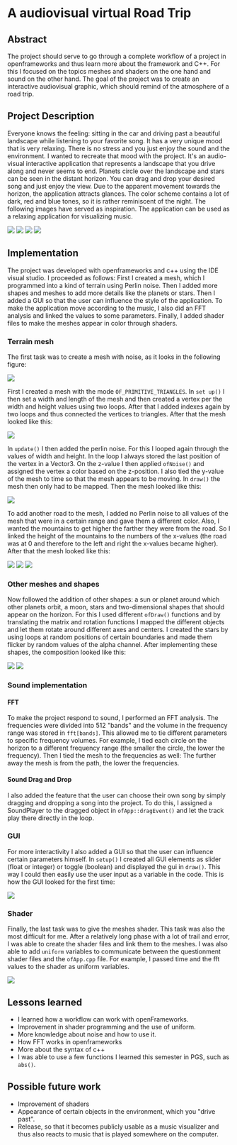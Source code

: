 # A audiovisual virtual Road Trip

## Abstract

The project should serve to go through a complete workflow of a project in openframeworks and thus learn more about the framework and C++. For this I focused on the topics meshes and shaders on the one hand and sound on the other hand. The goal of the project was to create an interactive audiovisual graphic, which should remind of the atmosphere of a road trip. 

## Project Description

Everyone knows the feeling: sitting in the car and driving past a beautiful landscape while listening to your favorite song. It has a very unique mood that is very relaxing. There is no stress and you just enjoy the sound and the environment. I wanted to recreate that mood with the project. It's an audio-visual interactive application that represents a landscape that you drive along and never seems to end. Planets circle over the landscape and stars can be seen in the distant horizon. You can drag and drop your desired song and just enjoy the view. Due to the apparent movement towards the horizon, the application attracts glances. The color scheme contains a lot of dark, red and blue tones, so it is rather reminiscent of the night. The following images have served as inspiration. The application can be used as a relaxing application for visualizing music.

![](./img/example.jpg)
![](./img/example2.jpg)
![](./img/example3.png)
![](./img/example4.png)



## Implementation

The project was developed with openframeworks and c++ using the IDE visual studio. I proceeded as follows: First I created a mesh, which I programmed into a kind of terrain using Perlin noise. Then I added more shapes and meshes to add more details like the planets or stars. Then I added a GUI so that the user can influence the style of the application. To make the application move according to the music, I also did an FFT analysis and linked the values to some parameters. Finally, I added shader files to make the meshes appear in color through shaders.





### Terrain mesh 

The first task was to create a mesh with noise, as it looks in the following figure:

![](./img/perlin-noise-terrain.png)

First I created a mesh with the mode `OF_PRIMITIVE_TRIANGLES`. In `set up()` I then set a width and length of the mesh and then created a vertex per the width and height values using two loops. After that I added indexes again by two loops and thus connected the vertices to triangles. After that the mesh looked like this:

![](./img/mesh.png)

In `update()` I then added the perlin noise. For this I looped again through the values of width and height. In the loop I always stored the last position of the vertex in a Vector3. On the z-value I then applied `ofNoise()` and assigned the vertex a color based on the z-position. I also tied the y-value of the mesh to time so that the mesh appears to be moving.
In `draw()` the mesh then only had to be mapped. Then the mesh looked like this: 

![](./img/mesh-perlin.png)

To add another road to the mesh, I added no Perlin noise to all values of the mesh that were in a certain range and gave them a different color. Also, I wanted the mountains to get higher the farther they were from the road. So I linked the height of the mountains to the numbers of the x-values (the road was at 0 and therefore to the left and right the x-values became higher). After that the mesh looked like this:

![](./img/mesh-perlin2.png)
![](./img/mesh-perlin3.png)
![](./img/mesh-perlin4.png)

### Other meshes and shapes

Now followed the addition of other shapes: a sun or planet around which other planets orbit, a moon, stars and two-dimensional shapes that should appear on the horizon. For this I used different `ofDraw()` functions and by translating the matrix and rotation functions I mapped the different objects and let them rotate around different axes and centers. I created the stars by using loops at random positions of certain boundaries and made them flicker by random values of the alpha channel. After implementing these shapes, the composition looked like this:

![](./img/shapes.png)
![](./img/shapes2.png)

### Sound implementation
#### FFT

To make the project respond to sound, I performed an FFT analysis. The frequencies were divided into 512 "bands" and the volume in the frequency range was stored in `fft[bands]`. This allowed me to tie different parameters to specific frequency volumes. For example, I tied each circle on the horizon to a different frequency range (the smaller the circle, the lower the frequency). Then I tied the mesh to the frequencies as well: The further away the mesh is from the path, the lower the frequencies.

#### Sound Drag and Drop

I also added the feature that the user can choose their own song by simply dragging and dropping a song into the project. To do this, I assigned a SoundPlayer to the dragged object in `ofApp::dragEvent()` and let the track play there directly in the loop. 


### GUI

For more interactivity I also added a GUI so that the user can influence certain parameters himself. In `setup()` I created all GUI elements as slider (float or integer) or toggle (boolean) and displayed the gui in `draw()`. This way I could then easily use the user input as a variable in the code. This is how the GUI looked for the first time:

![](./img/gui.png)
### Shader

Finally, the last task was to give the meshes shader. This task was also the most difficult for me. After a relatively long phase with a lot of trail and error, I was able to create the shader files and link them to the meshes. I was also able to add `uniform` variables to communicate between the questionment shader files and the `ofApp.cpp` file. For example, I passed time and the fft values to the shader as uniform variables.

![](./img/shader.png)
## Lessons learned
- I learned how a workflow can work with openFrameworks. 
- Improvement in shader programming and the use of uniform.
- More knowledge about noise and how to use it.
- How FFT works in openframeworks
- More about the syntax of c++
- I was able to use a few functions I learned this semester in PGS, such as `abs()`.


## Possible future work

- Improvement of shaders
- Appearance of certain objects in the environment, which you "drive past".
- Release, so that it becomes publicly usable as a music visualizer and thus also reacts to music that is played somewhere on the computer.


